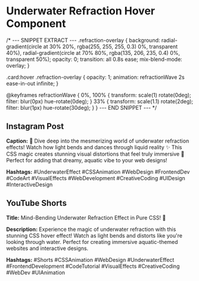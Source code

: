# Underwater Refraction Hover Component

/* --- SNIPPET EXTRACT ---
.refraction-overlay {
    background: 
        radial-gradient(circle at 30% 20%, rgba(255, 255, 255, 0.3) 0%, transparent 40%),
        radial-gradient(circle at 70% 80%, rgba(135, 206, 235, 0.4) 0%, transparent 50%);
    opacity: 0;
    transition: all 0.8s ease;
    mix-blend-mode: overlay;
}

.card:hover .refraction-overlay {
    opacity: 1;
    animation: refractionWave 2s ease-in-out infinite;
}

@keyframes refractionWave {
    0%, 100% {
        transform: scale(1) rotate(0deg);
        filter: blur(0px) hue-rotate(0deg);
    }
    33% {
        transform: scale(1.1) rotate(2deg);
        filter: blur(1px) hue-rotate(30deg);
    }
}
--- END SNIPPET --- */

## Instagram Post
**Caption:**
🌊 Dive deep into the mesmerizing world of underwater refraction effects! 
Watch how light bends and dances through liquid reality ✨
This CSS magic creates stunning visual distortions that feel truly immersive 🐠
Perfect for adding that dreamy, aquatic vibe to your web designs! 

**Hashtags:**
#UnderwaterEffect #CSSAnimation #WebDesign #FrontendDev #CodeArt #VisualEffects #WebDevelopment #CreativeCoding #UIDesign #InteractiveDesign

## YouTube Shorts
**Title:** Mind-Bending Underwater Refraction Effect in Pure CSS! 🌊

**Description:**
Experience the magic of underwater refraction with this stunning CSS hover effect! Watch as light bends and distorts like you're looking through water. Perfect for creating immersive aquatic-themed websites and interactive designs.

**Hashtags:**
#Shorts #CSSAnimation #WebDesign #UnderwaterEffect #FrontendDevelopment #CodeTutorial #VisualEffects #CreativeCoding #WebDev #UIAnimation